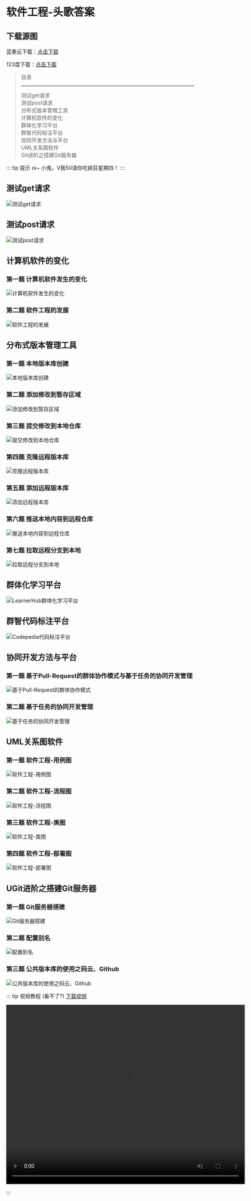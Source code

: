 # 软件工程-头歌答案

## 下载源图

蓝奏云下载：<a href="https://yemiao.lanzout.com/iy2932d1iitc" target="_blank">点击下载</a>

123盘下载：<a href="https://www.123684.com/s/92S0Vv-HNgld" target="_blank">点击下载</a>

>目录
>
>---
>
>测试get请求  
>测试post请求  
>分布式版本管理工具  
>计算机软件的变化  
>群体化学习平台  
>群智代码标注平台  
>协同开发方法与平台  
>UML关系图软件  
>Git进阶之搭建Git服务器  

::: tip 提示
oi~ 小鬼，V我50请你吃疯狂星期四！
:::

## 测试get请求

![测试get请求](/tooldoc/zh/answer/assets/测试get请求/测试get请求.png)

## 测试post请求

![测试post请求](/tooldoc/zh/answer/assets/测试post请求/测试post请求.png)

## 计算机软件的变化

### 第一题 计算机软件发生的变化

![计算机软件发生的变化](/tooldoc/zh/answer/assets/计算机软件的变化/计算机软件发生的变化.png)  

### 第二题 软件工程的发展

![软件工程的发展](/tooldoc/zh/answer/assets/计算机软件的变化/软件工程的发展.png)  

## 分布式版本管理工具

### 第一题 本地版本库创建

![本地版本库创建](/tooldoc/zh/answer/assets/分布式版本管理工具/本地版本库创建.png)

### 第二题 添加修改到暂存区域

![添加修改到暂存区域](/tooldoc/zh/answer/assets/分布式版本管理工具/添加修改到暂存区域.png)

### 第三题 提交修改到本地仓库

![提交修改到本地仓库](/tooldoc/zh/answer/assets/分布式版本管理工具/提交修改到本地仓库.png)

### 第四题 克隆远程版本库

![克隆远程版本库](/tooldoc/zh/answer/assets/分布式版本管理工具/克隆远程版本库.png)

### 第五题 添加远程版本库

![添加远程版本库](/tooldoc/zh/answer/assets/分布式版本管理工具/添加远程版本库.png)

### 第六题 推送本地内容到远程仓库

![推送本地内容到远程仓库](/tooldoc/zh/answer/assets/分布式版本管理工具/推送本地内容到远程仓库.png)

### 第七题 拉取远程分支到本地

![拉取远程分支到本地](/tooldoc/zh/answer/assets/分布式版本管理工具/拉取远程分支到本地.png)

## 群体化学习平台

![LearnerHub群体化学习平台](/tooldoc/zh/answer/assets/群体化学习平台/LearnerHub群体化学习平台.png)

## 群智代码标注平台

![Codepedia代码标注平台](/tooldoc/zh/answer/assets/群智代码标注平台/Codepedia代码标注平台.png)

## 协同开发方法与平台

### 第一题 基于Pull-Request的群体协作模式与基于任务的协同开发管理

![基于Pull-Request的群体协作模式](/tooldoc/zh/answer/assets/协同开发方法与平台/基于Pull-Request的群体协作模式.png)  

### 第二题 基于任务的协同开发管理

![基于任务的协同开发管理](/tooldoc/zh/answer/assets/协同开发方法与平台/基于任务的协同开发管理.png)  

## UML关系图软件

### 第一题 软件工程-用例图

![软件工程-用例图](/tooldoc/zh/answer/assets/UML关系图软件/软件工程-用例图.png)  

### 第二题 软件工程-流程图

![软件工程-流程图](/tooldoc/zh/answer/assets/UML关系图软件/软件工程-流程图.png)  

### 第三题 软件工程-类图

![软件工程-类图](/tooldoc/zh/answer/assets/UML关系图软件/软件工程-类图.png)  

### 第四题 软件工程-部署图

![软件工程-部署图](/tooldoc/zh/answer/assets/UML关系图软件/软件工程-部署图.png)  

## UGit进阶之搭建Git服务器

### 第一题 Git服务器搭建

![Git服务器搭建](/tooldoc/zh/answer/assets/Git进阶之搭建Git服务器/Git服务器搭建.png)  

### 第二题 配置别名

![配置别名](/tooldoc/zh/answer/assets/Git进阶之搭建Git服务器/配置别名.png)  

### 第三题 公共版本库的使用之码云、Github

![公共版本库的使用之码云、Github](/tooldoc/zh/answer/assets/Git进阶之搭建Git服务器/公共版本库的使用之码云、Github.png)  

::: tip 视频教程 (看不了?)  <a href="https://yemiao.lanzout.com/iNKDM2d1is1e" target="_blank">下载视频</a>
>
<video width="640" height="480" controls><source src="/tooldoc/zh/answer/assets/Git进阶之搭建Git服务器/公共版本库的使用之码云、Github.mp4" type="video/mp4"></video>

:::
